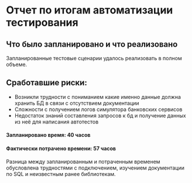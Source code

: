 # Отчет по итогам автоматизации тестирования

## Что было запланировано и что реализовано
Запланированные тестовые сценарии удалось реализовать в полном объеме.

## Сработавшие риски:
* Возникли трудности с пониманием какие именно данные должна хранить БД в связи с отсутствием документации
* Сложности с получением логов симулятора банковских сервисов
* Недостаток знаний составления запросов к бд и получение данных из неё для написания автотестов

#### Запланировано время: 40 часов
#### Фактически потрачено времени: 57 часов
Разница между запланированным и потраченным временем обусловлена трудностями с подключением, изучением документации по SQL и неизвестным ранее библиотекам.